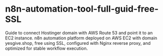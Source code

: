 # n8n-automation-tool-full-guid-free-SSL
Guide to connect Hostinger domain with AWS Route 53 and point it to an EC2 instance. n8n automation platform deployed on AWS EC2 with domain yesgive.shop, free using SSL, configured with Nginx reverse proxy, and optimized for stable workflow execution.
